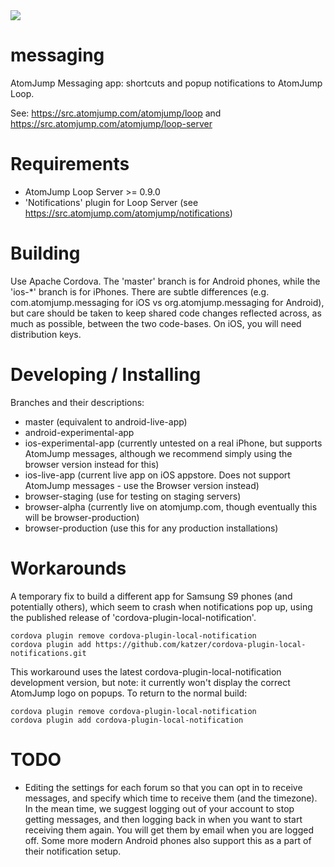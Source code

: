 <img src="https://atomjump.com/images/logo80.png">

# messaging
AtomJump Messaging app: shortcuts and popup notifications to AtomJump Loop.

See:
https://src.atomjump.com/atomjump/loop
and
https://src.atomjump.com/atomjump/loop-server


# Requirements

* AtomJump Loop Server >= 0.9.0
* 'Notifications' plugin for Loop Server (see https://src.atomjump.com/atomjump/notifications)


# Building

Use Apache Cordova.
The 'master' branch is for Android phones, while the 'ios-*' branch is for iPhones. There are subtle differences (e.g. com.atomjump.messaging for iOS vs org.atomjump.messaging for Android), but care should be taken to keep shared code changes reflected across, as much as possible, between the two code-bases.
On iOS, you will need distribution keys.


# Developing / Installing

Branches and their descriptions:

* master   (equivalent to android-live-app)
* android-experimental-app
* ios-experimental-app    (currently untested on a real iPhone, but supports AtomJump messages, although we recommend simply using the browser version instead for this)
* ios-live-app   (current live app on iOS appstore. Does not support AtomJump messages - use the Browser version instead)
* browser-staging      (use for testing on staging servers)
* browser-alpha        (currently live on atomjump.com, though eventually this will be browser-production)
* browser-production   (use this for any production installations)


# Workarounds

A temporary fix to build a different app for Samsung S9 phones (and potentially others), which seem to crash when notifications pop up, using the published release of 'cordova-plugin-local-notification'.

```
cordova plugin remove cordova-plugin-local-notification
cordova plugin add https://github.com/katzer/cordova-plugin-local-notifications.git
```

This workaround uses the latest cordova-plugin-local-notification development version, but note: it currently won't display the correct AtomJump logo on popups. To return to the normal build:

```
cordova plugin remove cordova-plugin-local-notification
cordova plugin add cordova-plugin-local-notification
```



# TODO

* Editing the settings for each forum so that you can opt in to receive messages, and specify which time to receive them (and the timezone). In the mean time, we suggest logging out of your account to stop getting messages, and then logging back in when you want to start receiving them again. You will get them by email when you are logged off. Some more modern Android phones also support this as a part of their notification setup.


